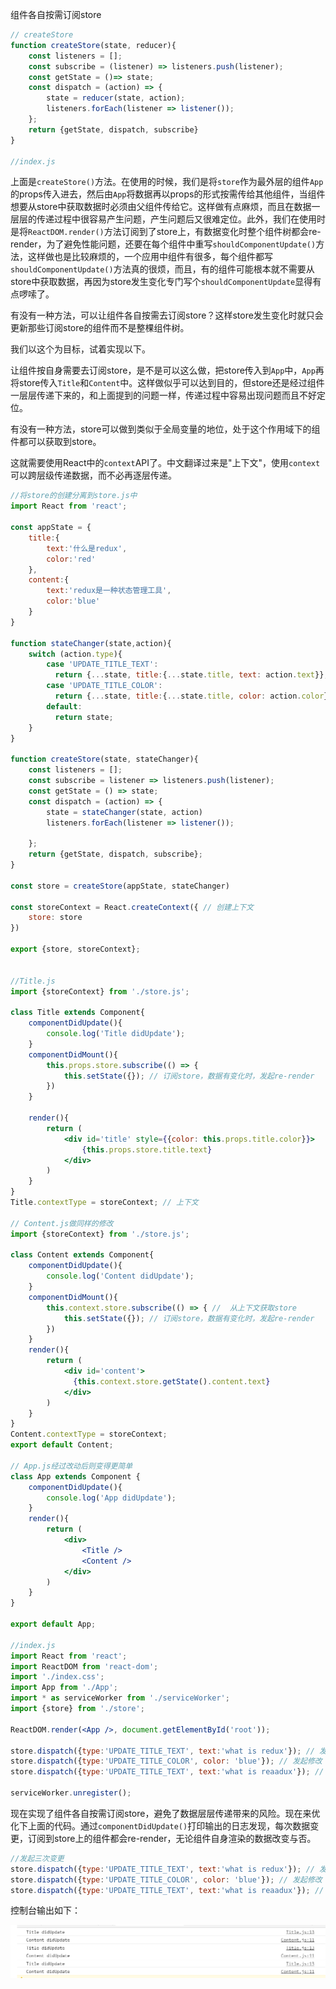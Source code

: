 组件各自按需订阅store


```javascript
// createStore
function createStore(state, reducer){
    const listeners = [];
    const subscribe = (listener) => listeners.push(listener);
    const getState = ()=> state;
    const dispatch = (action) => {
        state = reducer(state, action);
        listeners.forEach(listener => listener());
    };
    return {getState, dispatch, subscribe}
}

//index.js

```

上面是`createStore()`方法。在使用的时候，我们是将`store`作为最外层的组件`App`的props传入进去，然后由`App`将数据再以props的形式按需传给其他组件，当组件想要从store中获取数据时必须由父组件传给它。这样做有点麻烦，而且在数据一层层的传递过程中很容易产生问题，产生问题后又很难定位。此外，我们在使用时是将`ReactDOM.render()`方法订阅到了store上，有数据变化时整个组件树都会re-render，为了避免性能问题，还要在每个组件中重写`shouldComponentUpdate()`方法，这样做也是比较麻烦的，一个应用中组件有很多，每个组件都写`shouldComponentUpdate()`方法真的很烦，而且，有的组件可能根本就不需要从store中获取数据，再因为store发生变化专门写个`shouldComponentUpdate`显得有点啰嗦了。

有没有一种方法，可以让组件各自按需去订阅store？这样store发生变化时就只会更新那些订阅store的组件而不是整棵组件树。

我们以这个为目标，试着实现以下。

让组件按自身需要去订阅store，是不是可以这么做，把store传入到`App`中，`App`再将store传入`Title`和`Content`中。这样做似乎可以达到目的，但store还是经过组件一层层传递下来的，和上面提到的问题一样，传递过程中容易出现问题而且不好定位。

有没有一种方法，store可以做到类似于全局变量的地位，处于这个作用域下的组件都可以获取到store。

这就需要使用React中的`context`API了。中文翻译过来是"上下文"，使用`context`可以跨层级传递数据，而不必再逐层传递。



```jsx
//将store的创建分离到store.js中
import React from 'react';

const appState = {
    title:{
        text:'什么是redux',
        color:'red'
    },
    content:{
        text:'redux是一种状态管理工具',
        color:'blue'
    }
}

function stateChanger(state,action){
    switch (action.type){
        case 'UPDATE_TITLE_TEXT':
          return {...state, title:{...state.title, text: action.text}};
        case 'UPDATE_TITLE_COLOR':
          return {...state, title:{...state.title, color: action.color}}
        default:
          return state;
    }
}

function createStore(state, stateChanger){
    const listeners = [];
    const subscribe = listener => listeners.push(listener);
    const getState = () => state;
    const dispatch = (action) => {
        state = stateChanger(state, action)
        listeners.forEach(listener => listener());
        
    };
    return {getState, dispatch, subscribe};
}

const store = createStore(appState, stateChanger)

const storeContext = React.createContext({ // 创建上下文
    store: store
})

export {store, storeContext};


//Title.js
import {storeContext} from './store.js';

class Title extends Component{
    componentDidUpdate(){
        console.log('Title didUpdate');
    }
    componentDidMount(){
        this.props.store.subscribe(() => {
            this.setState({}); // 订阅store，数据有变化时，发起re-render
        })
    }
    
    render(){
        return (
        	<div id='title' style={{color: this.props.title.color}}>
                {this.props.store.title.text}
            </div>
        )
    }
}
Title.contextType = storeContext; // 上下文

// Content.js做同样的修改
import {storeContext} from './store.js';

class Content extends Component{
    componentDidUpdate(){
        console.log('Content didUpdate');
    }
    componentDidMount(){
        this.context.store.subscribe(() => { //  从上下文获取store
            this.setState({}); // 订阅store，数据有变化时，发起re-render
        })
    }
    render(){
        return (
        	<div id='content'>
              {this.context.store.getState().content.text}
          	</div>
        )
    }
}
Content.contextType = storeContext;
export default Content;

// App.js经过改动后则变得更简单
class App extends Component {
    componentDidUpdate(){
        console.log('App didUpdate');
    }
    render(){
        return (
            <div>
        		<Title />
        		<Content />
        	</div>
        )
    }
}

export default App;

//index.js
import React from 'react';
import ReactDOM from 'react-dom';
import './index.css';
import App from './App';
import * as serviceWorker from './serviceWorker';
import {store} from './store';

ReactDOM.render(<App />, document.getElementById('root'));

store.dispatch({type:'UPDATE_TITLE_TEXT', text:'what is redux'}); // 发起修改
store.dispatch({type:'UPDATE_TITLE_COLOR', color: 'blue'}); // 发起修改
store.dispatch({type:'UPDATE_TITLE_TEXT', text:'what is reaadux'}); // 发起修改

serviceWorker.unregister();
```

现在实现了组件各自按需订阅store，避免了数据层层传递带来的风险。现在来优化下上面的代码。通过`componentDidUpdate()`打印输出的日志发现，每次数据变更，订阅到store上的组件都会re-render，无论组件自身渲染的数据改变与否。

```javascript
//发起三次变更
store.dispatch({type:'UPDATE_TITLE_TEXT', text:'what is redux'}); // 发起修改
store.dispatch({type:'UPDATE_TITLE_COLOR', color: 'blue'}); // 发起修改
store.dispatch({type:'UPDATE_TITLE_TEXT', text:'what is reaadux'}); // 发起修改
```

控制台输出如下：

![](../img/201901291400.png)



